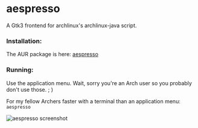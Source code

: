 # aespresso
A Gtk3 frontend for archlinux's archlinux-java script.

### Installation:

The AUR package is here: [aespresso](https://aur.archlinux.org/packages/aespresso/)

### Running:

Use the application menu. Wait, sorry you're an Arch user so you probably don't use those. ; )

For my fellow Archers faster with a terminal than an application menu: `aespresso`

![aespresso screenshot](https://github.com/Rootyjr/aespresso/blob/master/aespresso-screenshot.png)
